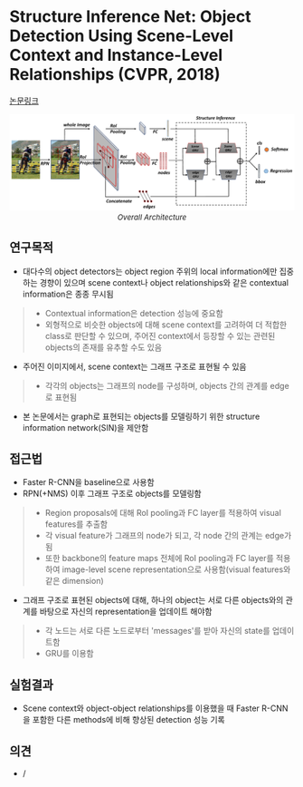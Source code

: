 # Structure Inference Net: Object Detection Using Scene-Level Context and Instance-Level Relationships (CVPR, 2018)

[논문링크](https://openaccess.thecvf.com/content_cvpr_2018/html/Liu_Structure_Inference_Net_CVPR_2018_paper.html)

<p align="center">
    <img width="700" alt='fig1' src="./img/02_37_01.png?raw=true"></br>
    <em><font size=2>Overall Architecture</font></em>
</p>

## 연구목적
- 대다수의 object detectors는 object region 주위의 local information에만 집중하는 경향이 있으며 scene context나 object relationships와 같은 contextual information은 종종 무시됨
> - Contextual information은 detection 성능에 중요함
> - 외형적으로 비슷한 objects에 대해 scene context를 고려하여 더 적합한 class로 판단할 수 있으며, 주어진 context에서 등장할 수 있는 관련된 objects의 존재를 유추할 수도 있음
- 주어진 이미지에서, scene context는 그래프 구조로 표현될 수 있음
> - 각각의 objects는 그래프의 node를 구성하며, objects 간의 관계를 edge로 표현됨
- 본 논문에서는 graph로 표현되는 objects를 모델링하기 위한 structure information network(SIN)을 제안함

## 접근법
- Faster R-CNN을 baseline으로 사용함
- RPN(+NMS) 이후 그래프 구조로 objects를 모델링함
> - Region proposals에 대해 RoI pooling과 FC layer를 적용하여 visual features를 추출함
> - 각 visual feature가 그래프의 node가 되고, 각 node 간의 관계는 edge가 됨
> - 또한 backbone의 feature maps 전체에 RoI pooling과 FC layer를 적용하여 image-level scene representation으로 사용함(visual features와 같은 dimension)
- 그래프 구조로 표현된 objects에 대해, 하나의 object는 서로 다른 objects와의 관계를 바탕으로 자신의 representation을 업데이트 해야함
> - 각 노드는 서로 다른 노드로부터 'messages'를 받아 자신의 state를 업데이트함
> - GRU를 이용함

## 실험결과
- Scene context와 object-object relationships를 이용했을 때 Faster R-CNN을 포함한 다른 methods에 비해 향상된 detection 성능 기록

## 의견
- / 